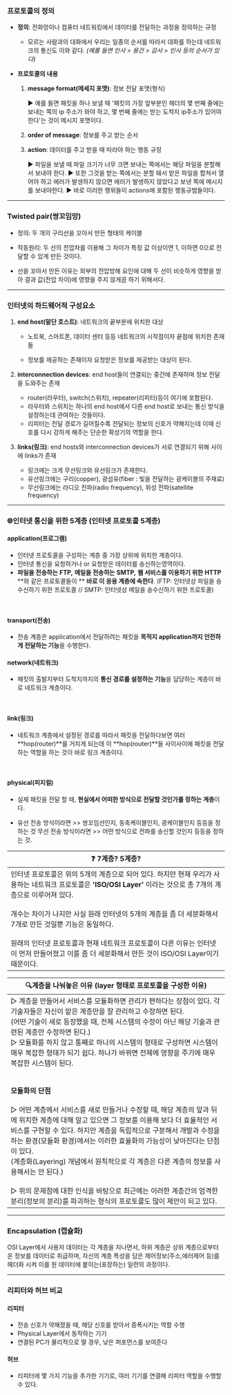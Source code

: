### 프로토콜의 정의

* **정의**: 전화망이나 컴퓨터 네트워킹에서 데이터를 전달하는 과정을 정의하는 규정

  * 모르는 사람과의 대화에서 우리는 일종의 순서를 따라서 대화를 하는데 네트워크의 통신도 이와 같다.
    *(예를 들면 인사 > 용건 > 감사 > 인사 등의 순서가 있다)*

  

* **프로토콜의 내용**

  1. **message format(메세지 포맷)**: 정보 전달 포맷(형식)

     ▶ 예를 들면 패킷을 하나 보낼 때 '패킷의 가장 앞부분인 헤더의 몇 번째 줄에는 보내는 쪽의 ip 주소가
          와야 하고, 몇 번째 줄에는 받는 도착지 ip주소가 있어야 한다'는 것이 메시지 포맷이다.

  2. **order of message**: 정보를 주고 받는 순서

  3. **action**: 데이터를 주고 받을 때 따라야 하는 행동 규정

     ▶ 파일을 보낼 때 파일 크기가 너무 크면 보내는 쪽에서는 해당 파일을 분할해서 보내야 한다. 
     ▶ 또한 그것을 받는 쪽에서는 분할 돼서 받은 파일을 합쳐서 열어야 하고 에러가 발생하지 않으면 에러가
          발생하지 않았다고 보낸 쪽에 메시지를 보내야한다. 
     ▶ 바로 이러한 행위들이 actions에 포함된 행동규범들이다.



---

### Twisted pair(쌍꼬임망)

* 정의: 두 개의 구리선을 꼬아서 만든 형태의 케이블

* 작동원리: 두 선의 전압차를 이용해 그 차이가 특정 값 이상이면 1, 이하면 0으로 전달할 수 있게 만든 것이다. 

* 선을 꼬아서 만든 이유는 외부의 전압방해 요인에 대해 두 선이 비슷하게 영향을 받아 결과 값(전압 차이)에 
  영향을 주지 않게끔 하기 위해서다.





---

### 인터넷의 하드웨어적 구성요소

1. **end host(말단 호스트)**: 네트워크의 끝부분에 위치한 대상

   * 노트북, 스마트폰, 데이터 센터 등등 네트워크의 시작점이자 끝점에 위치한 존재들

   * 정보를 제공하는 존재이자 요청받은 정보를 제공받는 대상이 된다.  

     

2. **interconnection devices**: end host들이 연결되는 중간에 존재하며 정보 전달을 도와주는 존재

   * router(라우터), switch(스위치), repeater(리피터)등이 여기에 포함된다. 
   * 라우터와 스위치는 하나의 end host에서 다른 end host로 보내는 통신 방식을 설정하는데 관여하는 것들이다. 
   * 리피터는 전달 경로가 길어질수록 전달되는 정보의 신호가 약해지는데 이때 신호를 다시 강하게 해주는 단순한 확성기의 역할을 한다.



3. **links(링크)**: end hosts와 interconnection devices가 서로 연결되기 위해 사이에 links가 존재
   * 링크에는 크게 무선링크와 유선링크가 존재한다.
   * 유선링크에는 구리(copper), 광섬유(fiber : 빛을 전달하는 광케이블의 주재료)
   * 무선링크에는 라디오 전파(radio frequency), 위성 전파(satellite frequency)





---

### :globe_with_meridians:인터넷 통신을 위한 5계층 (인터넷 프로토콜 5계층)

#### **application(프로그램)**

* 인터넷 프로토콜을 구성하는 계층 중 가장 상위에 위치한 계층이다. 
* 인터넷 통신을 요청하거나 or 요청받은 데이터를 송신하는영역이다.
* **파일을 전송하는** **FTP,** **메일을 전송하는** **SMTP,** **웹 서비스를 이용하기 위한** **HTTP** **와 같은 프로토콜들이 **
  **바로 이 응용 계층에 속한다**. 
  (FTP: 인터넷상 파일을 송수신하기 위한 프로토콜 // SMTP: 인터넷상 메일을 송수신하기 위한 프로토콜)

​    

#### **transport(전송)**

* 전송 계층은 application에서 전달하려는 패킷을 **목적지 application까지 안전하게 전달하는 기능**을 수행한다.  
  

#### **network(네트워크)**

* 패킷의 출발지부터 도착지까지의 **통신 경로를 설정하는 기능**을 담당하는 계층이 바로 네트워크 계층이다. 

​    

#### **link(링크)**

* 네트워크 계층에서 설정된 경로를 따라서 패킷을 전달하다보면 여러 **hop(router)**를 거치게 되는데 
  이 **hop(router)**들 사이사이에 패킷을 전달하는 역할을 하는 것이 바로 링크 계층이다. 

​    

#### **physical(피지컬)**

* 실제 패킷을 전달 할 때, **현실에서 어떠한 방식으로 전달할 것인가를 정하는 계층**이다.

* 유선 전송 방식이라면 >> 쌍꼬임선인지, 동축케이블인지, 광케이블인지 등등을 정하는 것
  무선 전송 방식이라면 >> 어떤 방식으로 전파를 송신할 것인지 등등을 정하는 것.



| :question:  7계층? 5계층?                                    |
| ------------------------------------------------------------ |
| 인터넷 프로토콜은 위의 5개의 계층으로 되어 있다. 하지만 현재 우리가 사용하는 네트워크 프로토콜은 **'ISO/OSI Layer'** 이라는 것으로 총 7개의 계층으로 이루어져 있다.<br /><br />개수는 차이가 나지만 사실 원래 인터넷의 5개의 계층을 좀 더 세분화해서 7개로 만든 것일뿐 기능은 동일하다. <br /><br />원래의 인터넷 프로토콜과 현재 네트워크 프로토콜이 다른 이유는 인터넷이 먼저 만들어졌고 이를 좀 더 세분화해서 만든 것이 ISO/OSI Layer이기 때문이다. |



| :mag:**계층을 나눠놓은 이유** **(layer** **형태로 프로토콜을 구성한 이유**) |
| ------------------------------------------------------------ |
| ▷ 계층을 만들어서 서비스를 모듈화하면 관리가 편하다는 장점이 있다.  각 기술자들은 자신이 맡은 계층만을 잘 관리하고 수정하면 된다.<br />(어떤 기술이 새로 등장했을 때, 전체 시스템의 수정이 아닌 해당 기술과 관련된 계층만 수정하면 된다.)<br />▷ 모듈화를 하지 않고 통째로 하나의 시스템의 형태로 구성하면 시스템이 매우 복잡한 형태가 되기 쉽다. 하나가 바뀌면 전체에 영향을 주기에 매우 복잡한 시스템이 된다.<br /><br /><br />**모듈화의 단점<br />**<br />▷ 어떤 계층에서 서비스를 새로 만들거나 수정할 때, 해당 계층의 앞과 뒤에 위치한 계층에 대해 알고 있으면  그 정보를 이용해 보다 더 효율적인 서비스를 구현할 수 있다. 하지만 계층을 독립적으로 구분해서 개발과 수정을 하는 환경(모듈화 환경)에서는 이러한 효율화의 가능성이 낮아진다는 단점이 있다. <br />(계층화(Layering) 개념에서 원칙적으로 각 계층은 다른 계층의 정보를 사용해서는 안 된다.)<br /><br />▷ 위의 문제점에 대한 인식을 바탕으로 최근에는 이러한 계층간의 엄격한 분리(정보의 분리)를 파괴하는 형식의 프로토콜도 많이 제안이 되고 있다.<br /> |





---

### Encapsulation (캡슐화)

OSI Layer에서 사용자 데이터는 각 계층을 지나면서, 하위 계층은 상위 계층으로부터 온 정보를 데이터로 취급하며, 자신의 계층 특성을 담은 제어정보(주소,에러제어 등)를 헤더화 시켜 이를 원 데이터에 붙이는(포장하는) 일련의 과정이다.





---

### 리피터와 허브 비교

#### 리피터

* 전송 신호가 약해졌을 때, 해당 신호를 받아서 증폭시키는 역할 수행
* Physical Layer에서 동작하는 기기
* 연결된 PC가 물리적으로 멀 경우, 낮은 퍼포먼스를 보여준다



#### 허브

* 리피터에 몇 가지 기능을 추가한 기기로, 여러 기기를 연결해 리피터 역할을 수행할 수 있다.